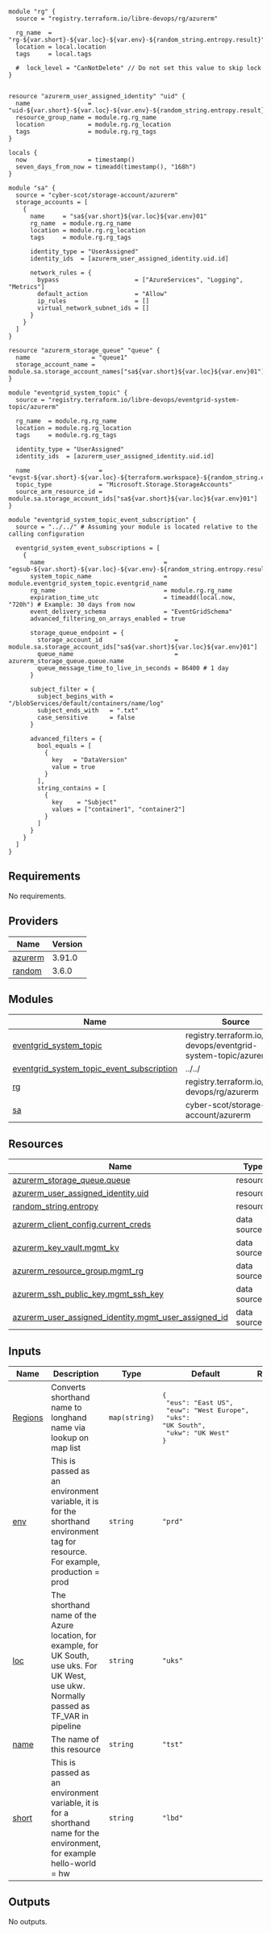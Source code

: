 ```hcl
module "rg" {
  source = "registry.terraform.io/libre-devops/rg/azurerm"

  rg_name  = "rg-${var.short}-${var.loc}-${var.env}-${random_string.entropy.result}"
  location = local.location
  tags     = local.tags

  #  lock_level = "CanNotDelete" // Do not set this value to skip lock
}


resource "azurerm_user_assigned_identity" "uid" {
  name                = "uid-${var.short}-${var.loc}-${var.env}-${random_string.entropy.result}"
  resource_group_name = module.rg.rg_name
  location            = module.rg.rg_location
  tags                = module.rg.rg_tags
}

locals {
  now                 = timestamp()
  seven_days_from_now = timeadd(timestamp(), "168h")
}

module "sa" {
  source = "cyber-scot/storage-account/azurerm"
  storage_accounts = [
    {
      name     = "sa${var.short}${var.loc}${var.env}01"
      rg_name  = module.rg.rg_name
      location = module.rg.rg_location
      tags     = module.rg.rg_tags

      identity_type = "UserAssigned"
      identity_ids  = [azurerm_user_assigned_identity.uid.id]

      network_rules = {
        bypass                     = ["AzureServices", "Logging", "Metrics"]
        default_action             = "Allow"
        ip_rules                   = []
        virtual_network_subnet_ids = []
      }
    }
  ]
}

resource "azurerm_storage_queue" "queue" {
  name                 = "queue1"
  storage_account_name = module.sa.storage_account_names["sa${var.short}${var.loc}${var.env}01"]
}

module "eventgrid_system_topic" {
  source = "registry.terraform.io/libre-devops/eventgrid-system-topic/azurerm"

  rg_name  = module.rg.rg_name
  location = module.rg.rg_location
  tags     = module.rg.rg_tags

  identity_type = "UserAssigned"
  identity_ids  = [azurerm_user_assigned_identity.uid.id]

  name                   = "evgst-${var.short}-${var.loc}-${terraform.workspace}-${random_string.entropy.result}"
  topic_type             = "Microsoft.Storage.StorageAccounts"
  source_arm_resource_id = module.sa.storage_account_ids["sa${var.short}${var.loc}${var.env}01"]
}

module "eventgrid_system_topic_event_subscription" {
  source = "../../" # Assuming your module is located relative to the calling configuration

  eventgrid_system_event_subscriptions = [
    {
      name                                 = "egsub-${var.short}-${var.loc}-${var.env}-${random_string.entropy.result}"
      system_topic_name                    = module.eventgrid_system_topic.eventgrid_name
      rg_name                              = module.rg.rg_name
      expiration_time_utc                  = timeadd(local.now, "720h") # Example: 30 days from now
      event_delivery_schema                = "EventGridSchema"
      advanced_filtering_on_arrays_enabled = true

      storage_queue_endpoint = {
        storage_account_id                    = module.sa.storage_account_ids["sa${var.short}${var.loc}${var.env}01"]
        queue_name                            = azurerm_storage_queue.queue.name
        queue_message_time_to_live_in_seconds = 86400 # 1 day
      }

      subject_filter = {
        subject_begins_with = "/blobServices/default/containers/name/log"
        subject_ends_with   = ".txt"
        case_sensitive      = false
      }

      advanced_filters = {
        bool_equals = [
          {
            key   = "DataVersion"
            value = true
          }
        ],
        string_contains = [
          {
            key    = "Subject"
            values = ["container1", "container2"]
          }
        ]
      }
    }
  ]
}
```
## Requirements

No requirements.

## Providers

| Name | Version |
|------|---------|
| <a name="provider_azurerm"></a> [azurerm](#provider\_azurerm) | 3.91.0 |
| <a name="provider_random"></a> [random](#provider\_random) | 3.6.0 |

## Modules

| Name | Source | Version |
|------|--------|---------|
| <a name="module_eventgrid_system_topic"></a> [eventgrid\_system\_topic](#module\_eventgrid\_system\_topic) | registry.terraform.io/libre-devops/eventgrid-system-topic/azurerm | n/a |
| <a name="module_eventgrid_system_topic_event_subscription"></a> [eventgrid\_system\_topic\_event\_subscription](#module\_eventgrid\_system\_topic\_event\_subscription) | ../../ | n/a |
| <a name="module_rg"></a> [rg](#module\_rg) | registry.terraform.io/libre-devops/rg/azurerm | n/a |
| <a name="module_sa"></a> [sa](#module\_sa) | cyber-scot/storage-account/azurerm | n/a |

## Resources

| Name | Type |
|------|------|
| [azurerm_storage_queue.queue](https://registry.terraform.io/providers/hashicorp/azurerm/latest/docs/resources/storage_queue) | resource |
| [azurerm_user_assigned_identity.uid](https://registry.terraform.io/providers/hashicorp/azurerm/latest/docs/resources/user_assigned_identity) | resource |
| [random_string.entropy](https://registry.terraform.io/providers/hashicorp/random/latest/docs/resources/string) | resource |
| [azurerm_client_config.current_creds](https://registry.terraform.io/providers/hashicorp/azurerm/latest/docs/data-sources/client_config) | data source |
| [azurerm_key_vault.mgmt_kv](https://registry.terraform.io/providers/hashicorp/azurerm/latest/docs/data-sources/key_vault) | data source |
| [azurerm_resource_group.mgmt_rg](https://registry.terraform.io/providers/hashicorp/azurerm/latest/docs/data-sources/resource_group) | data source |
| [azurerm_ssh_public_key.mgmt_ssh_key](https://registry.terraform.io/providers/hashicorp/azurerm/latest/docs/data-sources/ssh_public_key) | data source |
| [azurerm_user_assigned_identity.mgmt_user_assigned_id](https://registry.terraform.io/providers/hashicorp/azurerm/latest/docs/data-sources/user_assigned_identity) | data source |

## Inputs

| Name | Description | Type | Default | Required |
|------|-------------|------|---------|:--------:|
| <a name="input_Regions"></a> [Regions](#input\_Regions) | Converts shorthand name to longhand name via lookup on map list | `map(string)` | <pre>{<br>  "eus": "East US",<br>  "euw": "West Europe",<br>  "uks": "UK South",<br>  "ukw": "UK West"<br>}</pre> | no |
| <a name="input_env"></a> [env](#input\_env) | This is passed as an environment variable, it is for the shorthand environment tag for resource.  For example, production = prod | `string` | `"prd"` | no |
| <a name="input_loc"></a> [loc](#input\_loc) | The shorthand name of the Azure location, for example, for UK South, use uks.  For UK West, use ukw. Normally passed as TF\_VAR in pipeline | `string` | `"uks"` | no |
| <a name="input_name"></a> [name](#input\_name) | The name of this resource | `string` | `"tst"` | no |
| <a name="input_short"></a> [short](#input\_short) | This is passed as an environment variable, it is for a shorthand name for the environment, for example hello-world = hw | `string` | `"lbd"` | no |

## Outputs

No outputs.

